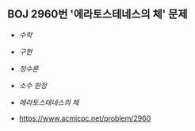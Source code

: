 ## BOJ 2960번 '에라토스테네스의 체' 문제 

* _수학_
* _구현_
* _정수론_
* _소수 판정_
* _에라토스테네스의 체_

* https://www.acmicpc.net/problem/2960
